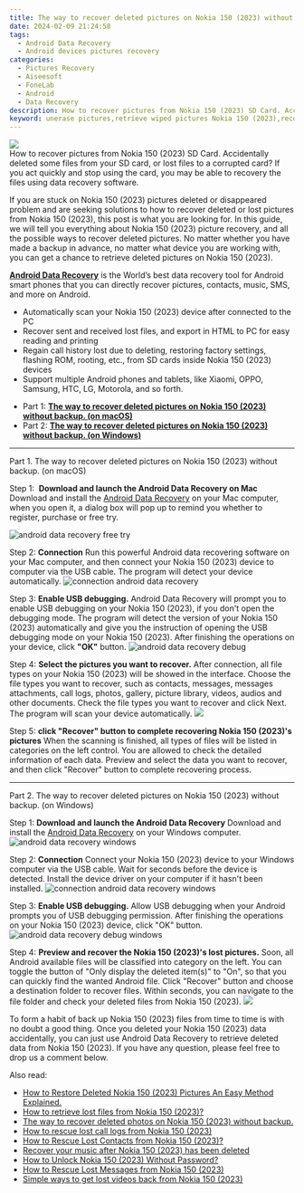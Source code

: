 ```yaml
---
title: The way to recover deleted pictures on Nokia 150 (2023) without backup.
date: 2024-02-09 21:24:58
tags: 
  - Android Data Recovery
  - Android devices pictures recovery
categories: 
  - Pictures Recovery
  - Aiseesoft
  - FoneLab
  - Android
  - Data Recovery
description: How to recover pictures from Nokia 150 (2023) SD Card. Accidentally deleted some files from your SD card, or lost files to a corrupted card? If you act quickly and stop using the card, you may be able to recovery the files using data recovery software.
keyword: unerase pictures,retrieve wiped pictures Nokia 150 (2023),recover lost pictures from Nokia 150 (2023),undelete pictures from Nokia 150 (2023),restore deleted pictures on Nokia 150 (2023),save erased pictures from Nokia 150 (2023),how to refind deleted pictures from Nokia 150 (2023),how to retrieve pictures from Nokia 150 (2023),Nokia 150 (2023) pictures disappear,how to recover pictures Nokia 150 (2023),Nokia 150 (2023) all pictures delete,Nokia 150 (2023) pictures recovery software
---
```


<img src="https://img0mobiles.techidaily.com/images/best-assets/devices/nokia/nokia-150-(2023)/5.jpg" class="atpl-imgstyle"  />

<div class="atpl-content atpl-for-fonelab-android recover-pictures">

<div class="atpl-post-description-part-1">
How to recover pictures from Nokia 150 (2023) SD Card. Accidentally deleted some files from your SD card, or lost files to a corrupted card? If you act quickly and stop using the card, you may be able to recovery the files using data recovery software.
</div>

<div class="atpl-post-description-part-2">
<div class="tpl-content-sub-paragraph-content">
  <p>
    If you are stuck on Nokia 150 (2023) pictures deleted or disappeared problem and are seeking solutions to how to recover deleted or lost pictures from Nokia 150 (2023), this post is what you are looking for. In this guide, we will tell you everything about Nokia 150 (2023) picture recovery, and all the possible ways to recover deleted pictures. No matter whether you have made a backup in advance, no matter what device you are working with, you can get a chance to retrieve deleted pictures on Nokia 150 (2023).
  </p>
</div>
</div>

<div class="atpl-post-description-part-3">
<div class="tpl-content-sub-paragraph-content">
  <p>
    <a href="https://tools.techidaily.com/aiseesoft-android-data-recovery/" target="_blank" rel="noopener"><strong>Android Data Recovery</strong></a> is the World’s best data recovery tool for Android smart phones that you can directly recover pictures, contacts, music, SMS, and more on Android.
  </p>
</div>
<div class="tpl-content-sub-paragraph-content">
  <ul class="tpl-content-sub-paragraph-ul-style">
    <li>Automatically scan your Nokia 150 (2023) device after connected to the PC</li>
    <li>Recover sent and received lost files, and export in HTML to PC for easy reading and printing</li>
    <li>Regain call history lost due to deleting, restoring factory settings, flashing ROM, rooting, etc., from SD cards inside Nokia 150 (2023) devices</li>
    <li>Support multiple Android phones and tablets, like Xiaomi, OPPO, Samsung, HTC, LG, Motorola, and so forth.</li>
  </ul>
</div>
</div>

<ul>
  <li>Part 1: <strong><a href="#p1"> The way to recover deleted pictures on Nokia 150 (2023) without backup.  (on macOS)</a></strong></li>
  <li>Part 2: <strong><a href="#p2"> The way to recover deleted pictures on Nokia 150 (2023) without backup.  (on Windows)</a></strong></li>
</ul>



<!-- Part 1 -->
<a id="p1" name="p1" ></a><hr>

<div>
  <span class="atpl-step-part-style">Part 1. The way to recover deleted pictures on Nokia 150 (2023) without backup. (on macOS)</span>
</div>  

<span class="atpl-stepstyle-a"><span>Step 1: </span></span> <strong>Download and launch the Android Data Recovery on Mac</strong>
Download and install the <a href="https://tools.techidaily.com/aiseesoft-android-data-recovery/" target="_blank" rel="noopener">Android Data Recovery</a> on your Mac computer, when you open it, a dialog box will pop up to remind you whether to register, purchase or free try.

<img src="https://tools.techidaily.com/images/apps/aiseesoft/android-data-recovery/mac-free-try.png" class="atpl-imgstyle" alt="android data recovery free try" />

<span class="atpl-stepstyle-a"><span>Step 2: </span></span> <strong>Connection</strong>
Run this powerful Android data recovering software on your Mac computer, and then connect your Nokia 150 (2023) device to computer via the USB cable. The program will detect your device automatically.
<img src="https://tools.techidaily.com/images/apps/aiseesoft/android-data-recovery/mac-connection-interface.jpg" class="atpl-imgstyle" alt="connection android data recovery" />

<span class="atpl-stepstyle-a"><span>Step 3: </span></span> <strong>Enable USB debugging.</strong>
Android Data Recovery will prompt you to enable USB debugging on your Nokia 150 (2023), if you don't open the debugging mode. The program will detect the version of your Nokia 150 (2023) automatically and give you the instruction of opening the USB debugging mode on your Nokia 150 (2023). After finishing the operations on your device, click <strong>"OK"</strong> button.
<img src="https://tools.techidaily.com/images/apps/aiseesoft/android-data-recovery/mac-android-usb-debug.jpg"  class="atpl-imgstyle" alt="android data recovery debug" />

<span class="atpl-stepstyle-a"><span>Step 4: </span></span> <strong>Select the pictures you want to recover.</strong>
After connection, all file types on your Nokia 150 (2023) will be showed in the interface. Choose the file types you want to recover, such as contacts, messages, messages attachments, call logs, photos, gallery, picture library, videos, audios and other documents. Check the file types you want to recover and click Next. The program will scan your device automatically.
<img src="https://tools.techidaily.com/images/apps/aiseesoft/android-data-recovery/mac-choose-type-photos.jpg" class="atpl-imgstyle"  />

<span class="atpl-stepstyle-a"><span>Step 5: </span></span> <strong>click "Recover" button to  complete recovering Nokia 150 (2023)'s pictures</strong>
When the scanning is finished, all types of files will be listed in categories on the left control. You are allowed to check the detailed information of each data. Preview and select the data you want to recover, and then click "Recover" button to complete recovering process.


<a id="p2" name="p2"></a><hr>

<!-- Part 2 -->
<div>
  <span class="atpl-step-part-style">Part 2. The way to recover deleted pictures on Nokia 150 (2023) without backup. (on Windows)</span>
</div>

<span class="atpl-stepstyle-a"><span>Step 1: </span></span> <strong>Download and launch the Android Data Recovery</strong>
Download and install the <a href="https://tools.techidaily.com/aiseesoft-android-data-recovery/" target="_blank" rel="noopener">Android Data Recovery</a> on your Windows computer.
<img src="https://tools.techidaily.com/images/apps/aiseesoft/android-data-recovery/win-start-interface.png"  class="atpl-imgstyle" alt="android data recovery windows" />

<span class="atpl-stepstyle-a"><span>Step 2: </span></span> <strong>Connection</strong>
Connect your Nokia 150 (2023) device to your Windows computer via the USB cable. Wait for seconds before the device is detected. Install the device driver on your computer if it hasn't been installed.
<img src="https://tools.techidaily.com/images/apps/aiseesoft/android-data-recovery/win-connection-interface.png" class="atpl-imgstyle" alt="connection android data recovery windows" />

<span class="atpl-stepstyle-a"><span>Step 3: </span></span> <strong>Enable USB debugging.</strong>
Allow USB debugging when your Android prompts you of USB debugging permission. After finishing the operations on your Nokia 150 (2023) device, click "OK" button.
<img src="https://tools.techidaily.com/images/apps/aiseesoft/android-data-recovery/win-android-usb-debug.png" class="atpl-imgstyle" alt="android data recovery debug windows" />

<span class="atpl-stepstyle-a"><span>Step 4: </span></span> <strong>Preview and recover the Nokia 150 (2023)'s lost pictures.</strong>
Soon, all Android available files will be classified into category on the left. You can toggle the button of "Only display the deleted item(s)" to "On", so that you can quickly find the wanted Android file. Click "Recover" button and choose a destination folder to recover files. Within seconds, you can navigate to the file folder and check your deleted files from Nokia 150 (2023).
<img src="https://tools.techidaily.com/images/apps/aiseesoft/android-data-recovery/win-recover-photos.png" class="atpl-imgstyle"  />

<div class="atpl-post-description-part-4">
<div class="tpl-content-sub-paragraph-normal">
  <p>
    To form a habit of back up Nokia 150 (2023) files from time to time is with no doubt a good thing. Once you deleted your Nokia 150 (2023) data accidentally, you can just use Android Data Recovery to retrieve deleted data from Nokia 150 (2023). If you have any question, please feel free to drop us a comment below.
  </p>
</div>
</div>

<ins class="adsbygoogle"
     style="display:block"
     data-ad-client="ca-pub-7571918770474297"
     data-ad-slot="8358498916"
     data-ad-format="auto"
     data-full-width-responsive="true"></ins>

<span class="atpl-alsoreadstyle">Also read:</span>
<div><ul>
<li><a href="/how-to-restore-deleted-nokia-150-2023-pictures-an-easy-method-explained-by-fonelab-android-recover-pictures/" target="_blank" rel="noopener"><u>How to Restore Deleted Nokia 150 (2023) Pictures  An Easy Method Explained.</u></a></li>
<li><a href="/how-to-retrieve-lost-files-from-nokia-150-2023-by-fonelab-android-recover-data/" target="_blank" rel="noopener"><u>How to retrieve lost files from Nokia 150 (2023)?</u></a></li>
<li><a href="/the-way-to-recover-deleted-photos-on-nokia-150-2023-without-backup-by-fonelab-android-recover-photos/" target="_blank" rel="noopener"><u>The way to recover deleted photos on Nokia 150 (2023) without backup.</u></a></li>
<li><a href="/how-to-rescue-lost-call-logs-from-nokia-150-2023-by-fonelab-android-recover-call-logs/" target="_blank" rel="noopener"><u>How to rescue lost call logs from Nokia 150 (2023)</u></a></li>
<li><a href="/how-to-rescue-lost-contacts-from-nokia-150-2023-by-fonelab-android-recover-contacts/" target="_blank" rel="noopener"><u>How to Rescue Lost Contacts from Nokia 150 (2023)?</u></a></li>
<li><a href="/recover-your-music-after-nokia-150-2023-has-been-deleted-by-fonelab-android-recover-music/" target="_blank" rel="noopener"><u>Recover your music after Nokia 150 (2023) has been deleted</u></a></li>
<li><a href="/how-to-unlock-nokia-150-2023-without-password-by-drfone-android-unlock-android-unlock/" target="_blank" rel="noopener"><u>How to Unlock Nokia 150 (2023) Without Password?</u></a></li>
<li><a href="/how-to-rescue-lost-messages-from-nokia-150-2023-by-fonelab-android-recover-messages/" target="_blank" rel="noopener"><u>How to Rescue Lost Messages from Nokia 150 (2023)</u></a></li>
<li><a href="/simple-ways-to-get-lost-videos-back-from-nokia-150-2023-by-fonelab-android-recover-video/" target="_blank" rel="noopener"><u>Simple ways to get lost videos back from Nokia 150 (2023)</u></a></li>
</ul></div>

</div>
